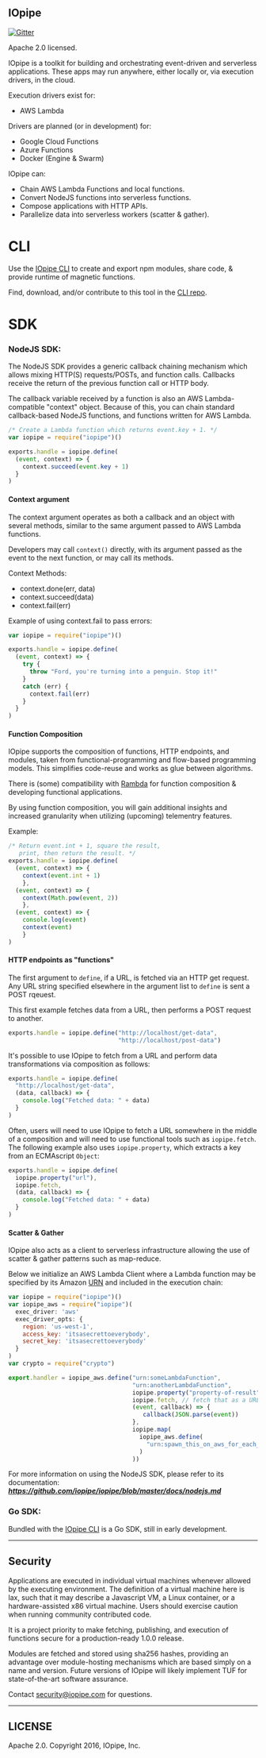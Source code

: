 IOpipe
---------------------------------------
[![Gitter](https://img.shields.io/gitter/room/nwjs/nw.js.svg?maxAge=2592000)](https://gitter.im/iopipe/iopipe)

Apache 2.0 licensed.

IOpipe is a toolkit for building and orchestrating event-driven and
serverless applications. These apps may run anywhere, either locally or,
via execution drivers, in the cloud.

Execution drivers exist for:

 - AWS Lambda

Drivers are planned (or in development) for:

 - Google Cloud Functions
 - Azure Functions
 - Docker (Engine & Swarm)

IOpipe can:

 * Chain AWS Lambda Functions and local functions.
 * Convert NodeJS functions into serverless functions.
 * Compose applications with HTTP APIs.
 * Parallelize data into serverless workers (scatter & gather).

# CLI

Use the [IOpipe CLI](https://github.com/iopipe/iopipe-golang) to create and
export npm modules, share code, & provide runtime of magnetic functions.

Find, download, and/or contribute to this tool in the [CLI repo](https://github.com/iopipe/iopipe-golang).

# SDK

### NodeJS SDK:

The NodeJS SDK provides a generic callback chaining mechanism which allows
mixing HTTP(S) requests/POSTs, and function calls. Callbacks
receive the return of the previous function call or HTTP body.

The callback variable received by a function is also an AWS Lambda-compatible
"context" object. Because of this, you can chain standard callback-based NodeJS
functions, and functions written for AWS Lambda.

```javascript
/* Create a Lambda function which returns event.key + 1. */
var iopipe = require("iopipe")()

exports.handle = iopipe.define(
  (event, context) => {
    context.succeed(event.key + 1)
  }
)
```

#### Context argument

The context argument operates as both a callback and
an object with several methods, similar to the same
argument passed to AWS Lambda functions.

Developers may call `context()` directly, with its argument
passed as the event to the next function, or may call its
methods.

Context Methods:

 - context.done(err, data)
 - context.succeed(data)
 - context.fail(err)


Example of using context.fail to pass errors:

```javascript
var iopipe = require("iopipe")()

exports.handle = iopipe.define(
  (event, context) => {
    try {
      throw "Ford, you're turning into a penguin. Stop it!"
    }
    catch (err) {
      context.fail(err)
    }
  }
)
```

#### Function Composition

IOpipe supports the composition of functions, HTTP endpoints,
and modules, taken from functional-programming and flow-based
programming models. This simplifies code-reuse and works as
glue between algorithms.

There is (some) compatibility with [Rambda](http://ramdajs.com) for
function composition & developing functional applications.

By using function composition, you will gain additional insights
and increased granularity when utilizing (upcoming) telementry features.

Example:

```javascript
/* Return event.int + 1, square the result,
   print, then return the result. */
exports.handle = iopipe.define(
  (event, context) => {
    context(event.int + 1)
	},
  (event, context) => {
    context(Math.pow(event, 2))
	},
  (event, context) => {
    console.log(event)
    context(event)
	}
)
```

#### HTTP endpoints as "functions"

The first argument to `define`, if a URL, is fetched via an HTTP get
request. Any URL string specified elsewhere in the argument list to
`define` is sent a POST rqeuest.

This first example fetches data from a URL, then performs a POST request
to another.

```javascript
exports.handle = iopipe.define("http://localhost/get-data",
                               "http://localhost/post-data")
```

It's possible to use IOpipe to fetch from a URL and perform data
transformations via composition as follows:

```javascript
exports.handle = iopipe.define(
  "http://localhost/get-data",
  (data, callback) => {
    console.log("Fetched data: " + data)
  }
)
```

Often, users will need to use IOpipe to fetch a URL somewhere in
the middle of a composition and will need to use functional tools
such as `iopipe.fetch`. The following example also uses
`iopipe.property`, which extracts a key from an ECMAscript `Object`:

```javascript
exports.handle = iopipe.define(
  iopipe.property("url"),
  iopipe.fetch,
  (data, callback) => {
    console.log("Fetched data: " + data)
  }
)
```

#### Scatter & Gather

IOpipe also acts as a client to serverless infrastructure allowing
the use of scatter & gather patterns such as map-reduce.

Below we initialize an AWS Lambda Client where a Lambda function may
be specified by its Amazon [URN](https://en.wikipedia.org/wiki/Uniform_Resource_Name)
and included in the execution chain:

```javascript
var iopipe = require("iopipe")()
var iopipe_aws = require("iopipe")(
  exec_driver: 'aws'
  exec_driver_opts: {
    region: 'us-west-1',
    access_key: 'itsasecrettoeverybody',
    secret_key: 'itsasecrettoeverybody'
  }
)
var crypto = require("crypto")

export.handler = iopipe_aws.define("urn:someLambdaFunction",
                                   "urn:anotherLambdaFunction",
                                   iopipe.property("property-of-result"),
                                   iopipe.fetch, // fetch that as a URL
                                   (event, callback) => {
                                      callback(JSON.parse(event))
                                   },
                                   iopipe.map(
                                     iopipe_aws.define(
                                       "urn:spawn_this_on_aws_for_each_value_in_parallel"
                                     )
                                   ))
```

For more information on using the NodeJS SDK, please refer to its documentation:
***https://github.com/iopipe/iopipe/blob/master/docs/nodejs.md***

### Go SDK:

Bundled with the [IOpipe CLI](https://github.com/iopipe/iopipe-golang) is
a Go SDK, still in early development.

---------
Security
---------

Applications are executed in individual virtual machines
whenever allowed by the executing environment.
The definition of a virtual machine here is lax,
such that it may describe a Javascript VM,
a Linux container, or a hardware-assisted x86
virtual machine. Users should exercise caution
when running community contributed code.

It is a project priority to make fetching, publishing,
and execution of functions secure for a
production-ready 1.0.0 release.

Modules are fetched and stored using sha256 hashes,
providing an advantage over module-hosting mechanisms
which are based simply on a name and version. Future
versions of IOpipe will likely implement TUF for
state-of-the-art software assurance.

Contact security@iopipe.com for questions.

-------
LICENSE
-------

Apache 2.0. Copyright 2016, IOpipe, Inc.
